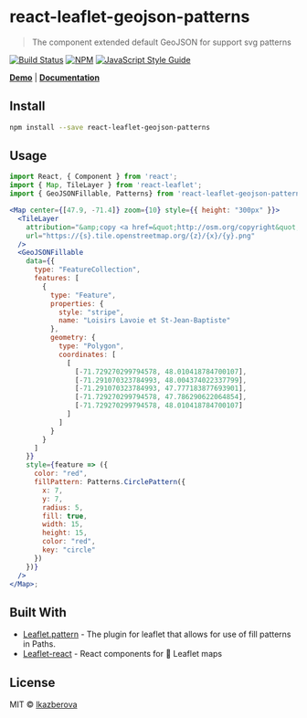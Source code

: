 # react-leaflet-geojson-patterns

> The component extended default GeoJSON for support svg patterns

[![Build Status](https://img.shields.io/travis/lkazberova/react-leaflet-geojson-patterns/master.svg)](https://travis-ci.org/lkazberova/react-leaflet-geojson-patterns) [![NPM](https://img.shields.io/npm/v/react-leaflet-geojson-patterns.svg)](https://www.npmjs.com/package/react-leaflet-geojson-patterns) [![JavaScript Style Guide](https://img.shields.io/badge/code_style-standard-brightgreen.svg)](https://standardjs.com)

**[Demo](https://lkazberova.github.io/react-leaflet-geojson-patterns/)** | **[Documentation](https://lkazberova.github.io/react-leaflet-geojson-patterns/documentation/)**

## Install

```bash
npm install --save react-leaflet-geojson-patterns
```

## Usage

```jsx
import React, { Component } from 'react';
import { Map, TileLayer } from 'react-leaflet';
import { GeoJSONFillable, Patterns} from 'react-leaflet-geojson-patterns';

<Map center={[47.9, -71.4]} zoom={10} style={{ height: "300px" }}>
  <TileLayer
    attribution="&amp;copy <a href=&quot;http://osm.org/copyright&quot;>OpenStreetMap</a> contributors"
    url="https://{s}.tile.openstreetmap.org/{z}/{x}/{y}.png"
  />
  <GeoJSONFillable
    data={{
      type: "FeatureCollection",
      features: [
        {
          type: "Feature",
          properties: {
            style: "stripe",
            name: "Loisirs Lavoie et St-Jean-Baptiste"
          },
          geometry: {
            type: "Polygon",
            coordinates: [
              [
                [-71.729270299794578, 48.010418784700107],
                [-71.291070323784993, 48.004374022337799],
                [-71.291070323784993, 47.777183877693901],
                [-71.729270299794578, 47.786290622064854],
                [-71.729270299794578, 48.010418784700107]
              ]
            ]
          }
        }
      ]
    }}
    style={feature => ({
      color: "red",
      fillPattern: Patterns.CirclePattern({
        x: 7,
        y: 7,
        radius: 5,
        fill: true,
        width: 15,
        height: 15,
        color: "red",
        key: "circle"
      })
    })}
  />
</Map>;
```

## Built With

- [Leaflet.pattern](https://github.com/teastman/Leaflet.pattern) - The plugin for leaflet that allows for use of fill patterns in Paths.
- [Leaflet-react](https://react-leaflet.js.org) - React components for 🍃 Leaflet maps

## License

MIT © [lkazberova](https://github.com/lkazberova)

